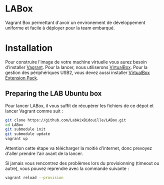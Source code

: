 LABox
=====

Vagrant Box permettant d'avoir un environement de développement uniforme et facile à déployer pour la team embarqué.

# Installation
Pour construire l'image de votre machine virtuelle vous aurez besoin d'installer [Vagrant](http://vagrantup.com). Pour la lancer, nous utiliserons [VirtualBox](http://virtualbox.org). Pour la gestion des périphériques USB2, vous devez aussi installer [VirtualBox Extension Pack](https://www.virtualbox.org/wiki/Downloads). 

## Preparing the LAB Ubuntu box
Pour lancer LABox, il vous suffit de récupérer les fichiers de ce dépot et lancer Vagrant comme suit :
```sh
git clone https://github.com/LabAixBidouille/LABox.git
cd LABox
git submodule init
git submodule update
vagrant up
```
Attention cette étape va télécharger la moitié d'internet, donc prevoyez d'aller prendre l'air avant de la lancer.

Si jamais vous rencontrez des problèmes lors du provisionning (timeout ou autre), vous pouvez reprendre avec la commande suivante :
```sh
vagrant reload --provision
```
